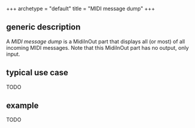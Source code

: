 +++
archetype = "default"
title = "MIDI message dump"
+++

## generic description
A *MIDI message dump* is a MidiInOut part that displays all (or most) of all incoming MIDI messages.
Note that this MidiInOut part has no output, only input.

## typical use case
TODO

## example
TODO

